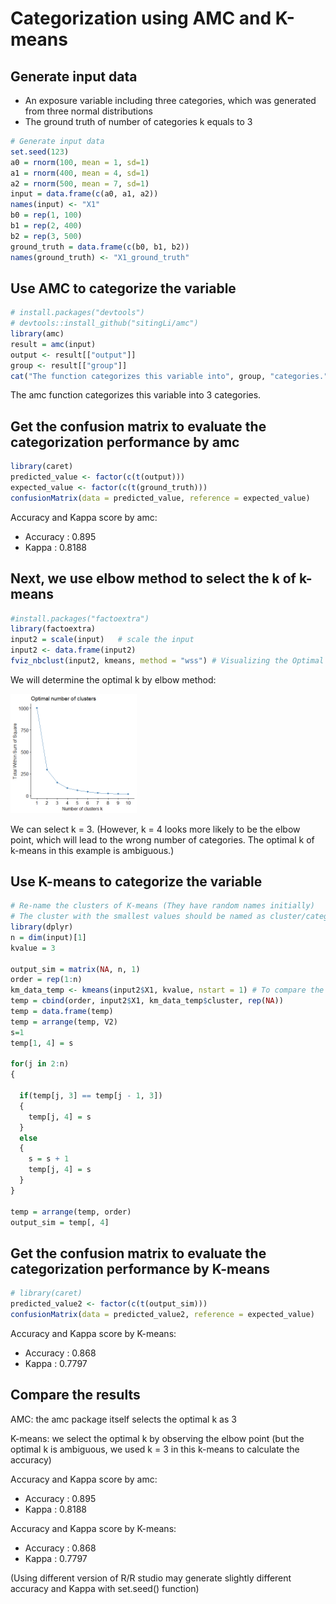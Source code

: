 # Categorization using AMC and K-means

## Generate input data 
- An exposure variable including three categories, which was generated from three normal distributions 
- The ground truth of number of categories k equals to 3

``` r
# Generate input data
set.seed(123)
a0 = rnorm(100, mean = 1, sd=1)
a1 = rnorm(400, mean = 4, sd=1)
a2 = rnorm(500, mean = 7, sd=1)
input = data.frame(c(a0, a1, a2))
names(input) <- "X1"
b0 = rep(1, 100)
b1 = rep(2, 400)
b2 = rep(3, 500)
ground_truth = data.frame(c(b0, b1, b2))
names(ground_truth) <- "X1_ground_truth"
```

## Use AMC to categorize the variable
``` r
# install.packages("devtools")
# devtools::install_github("sitingLi/amc")
library(amc)
result = amc(input)
output <- result[["output"]]
group <- result[["group"]]
cat("The function categorizes this variable into", group, "categories.")
```
The amc function categorizes this variable into 3 categories.


## Get the confusion matrix to evaluate the categorization performance by amc
``` r
library(caret)
predicted_value <- factor(c(t(output)))
expected_value <- factor(c(t(ground_truth)))
confusionMatrix(data = predicted_value, reference = expected_value)
```
Accuracy and Kappa score by amc:

- Accuracy : 0.895           
- Kappa : 0.8188 


## Next, we use elbow method to select the k of k-means
``` r
#install.packages("factoextra")
library(factoextra)
input2 = scale(input)   # scale the input
input2 <- data.frame(input2)
fviz_nbclust(input2, kmeans, method = "wss") # Visualizing the Optimal k
```

We will determine the optimal k by elbow method:

<img src="elbow.png" width="40%" />

We can select k = 3. (However, k = 4 looks more likely to be the elbow point, which will lead to the wrong number of categories. The optimal k of k-means in this example is ambiguous.) 


## Use K-means to categorize the variable

``` r
# Re-name the clusters of K-means (They have random names initially)
# The cluster with the smallest values should be named as cluster/category 1
library(dplyr)
n = dim(input)[1]
kvalue = 3

output_sim = matrix(NA, n, 1)
order = rep(1:n)                  
km_data_temp <- kmeans(input2$X1, kvalue, nstart = 1) # To compare the result, we use k = 3 in this k-means
temp = cbind(order, input2$X1, km_data_temp$cluster, rep(NA))  
temp = data.frame(temp)
temp = arrange(temp, V2)                
s=1
temp[1, 4] = s

for(j in 2:n)
{
  
  if(temp[j, 3] == temp[j - 1, 3])           
  {
    temp[j, 4] = s
  }
  else                             
  {
    s = s + 1
    temp[j, 4] = s
  }
}

temp = arrange(temp, order)          
output_sim = temp[, 4]              

```


## Get the confusion matrix to evaluate the categorization performance by K-means

``` r
# library(caret)
predicted_value2 <- factor(c(t(output_sim)))
confusionMatrix(data = predicted_value2, reference = expected_value)
```
Accuracy and Kappa score by K-means:
- Accuracy : 0.868   
- Kappa : 0.7797   



## Compare the results

AMC: the amc package itself selects the optimal k as 3

K-means: we select the optimal k by observing the elbow point (but the optimal k is ambiguous, we used k = 3 in this k-means to calculate the accuracy)

Accuracy and Kappa score by amc:
- Accuracy : 0.895           
- Kappa : 0.8188 

Accuracy and Kappa score by K-means:
- Accuracy : 0.868   
- Kappa : 0.7797  

(Using different version of R/R studio may generate slightly different accuracy and Kappa with set.seed() function)
